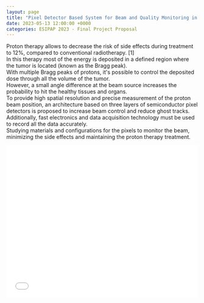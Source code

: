 ```yaml
---
layout: page
title: "Pixel Detector Based System for Beam and Quality Monitoring in Hadron Therapy"
date: 2023-05-13 12:00:00 +0000
categories: ESIPAP 2023 - Final Project Proposal
---
```


Proton therapy allows to decrease the risk of side effects during treatment to 12%, compared to 
conventional radiotherapy. [1]   
In this therapy most of the energy is deposited in a defined region where the tumor is located (known as 
the Bragg peak).   
With multiple Bragg peaks of protons, it's possible to control the deposited dose through all the volume 
of the tumor.  
However, a small angle difference at the beam source increases the probability to hit the healthy tissues 
and organs.   
To provide high spatial resolution and precise measurement of the proton beam position, an architecture 
based on three layers of semiconductor pixel detectors is proposed to increase beam control and reduce 
ghost tracks. Additionally, fast electronics and data acquisition technology must be used to record all the 
data accurately.  
Studying materials and configurations for the pixels to monitor the beam, minimizing the side effects and 
maintaining the proton therapy treatment. 
 
 

<iframe src="{{site.baseurl}}/assets/EsipapPresentation.pdf" frameborder="0" width="100%" height="400"></iframe>
